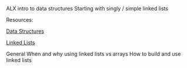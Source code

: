 ALX intro to data structures
Starting with singly / simple linked lists

Resources:

[Data Structures](https://intranet.alxswe.com/concepts/120)

[Linked Lists](https://www.youtube.com/watch?v=udapt4FGY20&feature=youtu.be&t=2m10s)


General
When and why using linked lists vs arrays
How to build and use linked lists
